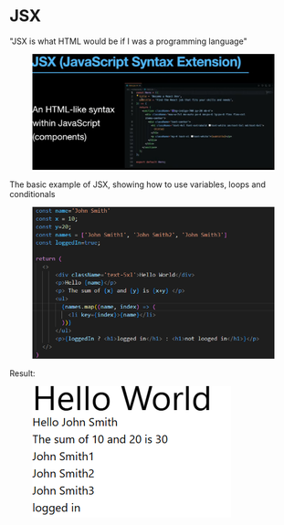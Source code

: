 # JSX

"JSX is what HTML would be if I was a programming language"

<figure><img src="../../.gitbook/assets/image (10).png" alt=""><figcaption></figcaption></figure>

The basic example of JSX, showing how to use variables, loops and conditionals

<figure><img src="../../.gitbook/assets/image (22).png" alt=""><figcaption></figcaption></figure>

Result:

<figure><img src="../../.gitbook/assets/image (23).png" alt=""><figcaption></figcaption></figure>
